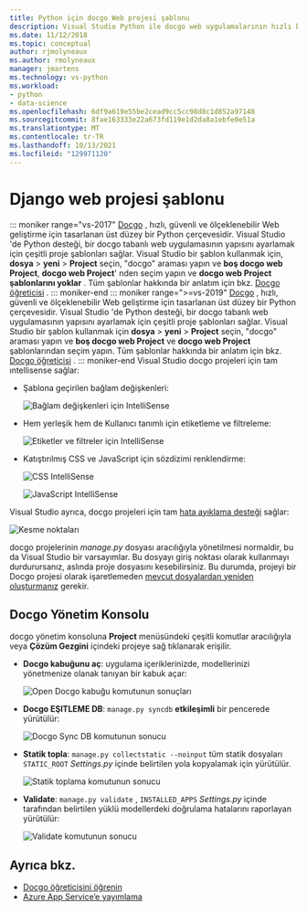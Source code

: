 ```yaml
---
title: Python için docgo Web projesi şablonu
description: Visual Studio Python ile docgo web uygulamalarının hızlı bir şekilde oluşturulmasına yönelik kapsamlı bir şablon sağlar.
ms.date: 11/12/2018
ms.topic: conceptual
author: rjmolyneaux
ms.author: rmolyneaux
manager: jmartens
ms.technology: vs-python
ms.workload:
- python
- data-science
ms.openlocfilehash: 6df9a619e55be2cead9cc5cc98d8c1d852a97148
ms.sourcegitcommit: 8fae163333e22a673fd119e1d2da8a1ebfe0e51a
ms.translationtype: MT
ms.contentlocale: tr-TR
ms.lasthandoff: 10/13/2021
ms.locfileid: "129971120"
---
```

# <a name="django-web-project-template"></a>Django web projesi şablonu
::: moniker range="vs-2017"
[Docgo](https://www.djangoproject.com/) , hızlı, güvenli ve ölçeklenebilir Web geliştirme için tasarlanan üst düzey bir Python çerçevesidir. Visual Studio 'de Python desteği, bir docgo tabanlı web uygulamasının yapısını ayarlamak için çeşitli proje şablonları sağlar. Visual Studio bir şablon kullanmak için, **dosya**  >  **yeni**  >  **Project** seçin, "docgo" araması yapın ve **boş docgo web Project**, **docgo web Project**' nden seçim yapın ve **docgo web Project şablonlarını yoklar** . Tüm şablonlar hakkında bir anlatım için bkz. [Docgo öğreticisi](learn-django-in-visual-studio-step-01-project-and-solution.md) .
::: moniker-end
::: moniker range=">=vs-2019"
[Docgo](https://www.djangoproject.com/) , hızlı, güvenli ve ölçeklenebilir Web geliştirme için tasarlanan üst düzey bir Python çerçevesidir. Visual Studio 'de Python desteği, bir docgo tabanlı web uygulamasının yapısını ayarlamak için çeşitli proje şablonları sağlar. Visual Studio bir şablon kullanmak için **dosya**  >  **yeni**  >  **Project** seçin, "docgo" araması yapın ve **boş docgo web Project** ve **docgo web Project** şablonlarından seçim yapın. Tüm şablonlar hakkında bir anlatım için bkz. [Docgo öğreticisi](learn-django-in-visual-studio-step-01-project-and-solution.md) .
::: moniker-end
Visual Studio docgo projeleri için tam ıntellisense sağlar:

- Şablona geçirilen bağlam değişkenleri:

    ![Bağlam değişkenleri için IntelliSense](media/template-django-intellisense.png)

- Hem yerleşik hem de Kullanıcı tanımlı için etiketleme ve filtreleme:

    ![Etiketler ve filtreler için IntelliSense](media/template-django-intellisense-filter.png)

- Katıştırılmış CSS ve JavaScript için sözdizimi renklendirme:

    ![CSS IntelliSense](media/template-django-intellisense-css.png)

    ![JavaScript IntelliSense](media/template-django-intellisense-js.png)

Visual Studio ayrıca, docgo projeleri için tam [hata ayıklama desteği](debugging-python-in-visual-studio.md) sağlar:

![Kesme noktaları](media/template-django-debugging.png)

docgo projelerinin *manage.py* dosyası aracılığıyla yönetilmesi normaldir, bu da Visual Studio bir varsayımlar. Bu dosyayı giriş noktası olarak kullanmayı durdurursanız, aslında proje dosyasını kesebilirsiniz. Bu durumda, projeyi bir Docgo projesi olarak işaretlemeden [mevcut dosyalardan yeniden oluşturmanız](managing-python-projects-in-visual-studio.md#create-a-project-from-existing-files) gerekir.

## <a name="django-management-console"></a>Docgo Yönetim Konsolu

docgo yönetim konsoluna **Project** menüsündeki çeşitli komutlar aracılığıyla veya **Çözüm Gezgini** içindeki projeye sağ tıklanarak erişilir.

- **Docgo kabuğunu aç**: uygulama içeriklerinizde, modellerinizi yönetmenize olanak tanıyan bir kabuk açar:

    ![Open Docgo kabuğu komutunun sonuçları](media/template-django-console-shell.png)

- **Docgo EŞITLEME DB**: `manage.py syncdb` **etkileşimli** bir pencerede yürütülür:

    ![Docgo Sync DB komutunun sonucu](media/template-django-console-sync-db.png)

- **Statik topla**: `manage.py collectstatic --noinput` tüm statik dosyaları `STATIC_ROOT` *Settings.py* içinde belirtilen yola kopyalamak için yürütülür.

    ![Statik toplama komutunun sonucu](media/template-django-console-collect-static.png)

- **Validate**: `manage.py validate` , `INSTALLED_APPS` *Settings.py* içinde tarafından belirtilen yüklü modellerdeki doğrulama hatalarını raporlayan yürütülür:

    ![Validate komutunun sonucu](media/template-django-console-validate.png)

## <a name="see-also"></a>Ayrıca bkz.

- [Docgo öğreticisini öğrenin](learn-django-in-visual-studio-step-01-project-and-solution.md)
- [Azure App Service’e yayımlama](publishing-python-web-applications-to-azure-from-visual-studio.md)
